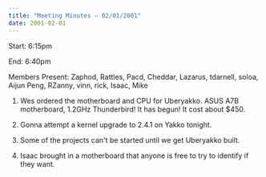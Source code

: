 ```yaml
---
title: "Meeting Minutes – 02/01/2001"
date: 2001-02-01
---
```

Start:  6:15pm </p><p>
End:  6:40pm </p><p>
Members Present: Zaphod, Rattles, Pacd, Cheddar, Lazarus, tdarnell, soloa, Aijun Peng, RZanny, vinn, rick, Isaac, Mike </p><p>
1. Wes ordered the motherboard and CPU for Uberyakko.  ASUS A7B motherboard, 1.2GHz Thunderbird!  It has begun!  It cost about $450. </p><p>
2. Gonna attempt a kernel upgrade to 2.4.1 on Yakko tonight. </p><p>
3. Some of the projects can't be started until we get Uberyakko built. </p><p>
4. Isaac brought in a motherboard that anyone is free to try to identify  if they want. </p>
